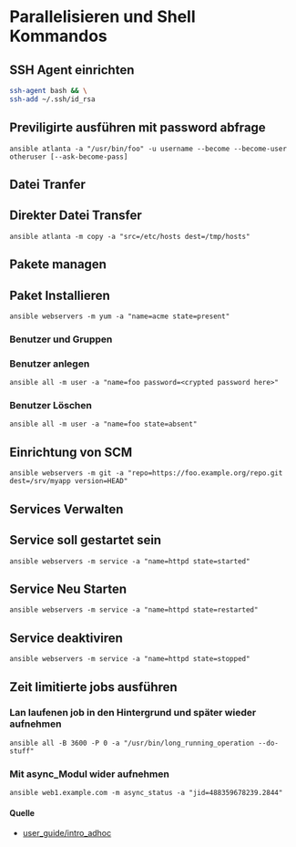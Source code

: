 # Parallelisieren und Shell Kommandos

## SSH Agent einrichten

```sh
ssh-agent bash && \
ssh-add ~/.ssh/id_rsa
```

## Previligirte ausführen mit password abfrage

`ansible atlanta -a "/usr/bin/foo" -u username --become --become-user otheruser [--ask-become-pass]`

## Datei Tranfer

## Direkter Datei Transfer

`ansible atlanta -m copy -a "src=/etc/hosts dest=/tmp/hosts"`

## Pakete managen

## Paket Installieren

`ansible webservers -m yum -a "name=acme state=present"`

### Benutzer und Gruppen

### Benutzer anlegen

`ansible all -m user -a "name=foo password=<crypted password here>"`

### Benutzer Löschen

`ansible all -m user -a "name=foo state=absent"`

## Einrichtung von SCM

`ansible webservers -m git -a "repo=https://foo.example.org/repo.git dest=/srv/myapp version=HEAD"`

## Services Verwalten

## Service soll gestartet sein

`ansible webservers -m service -a "name=httpd state=started"`

## Service Neu Starten

`ansible webservers -m service -a "name=httpd state=restarted"`

## Service deaktiviren

`ansible webservers -m service -a "name=httpd state=stopped"`

## Zeit limitierte jobs ausführen

### Lan laufenen job in den Hintergrund und später wieder aufnehmen

`ansible all -B 3600 -P 0 -a "/usr/bin/long_running_operation --do-stuff"`

### Mit async_Modul wider aufnehmen

`ansible web1.example.com -m async_status -a "jid=488359678239.2844"`

#### Quelle

* [user_guide/intro_adhoc](https://docs.ansible.com/ansible/latest/user_guide/intro_adhoc.html)